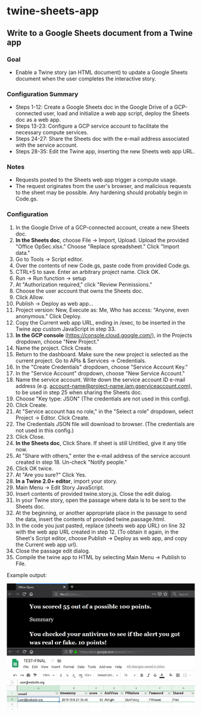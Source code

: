 # twine-sheets-app
## Write to a Google Sheets document from a Twine app

### Goal

* Enable a Twine story (an HTML document) to update a Google Sheets document when the user completes the interactive story. 

### Configuration Summary

* Steps 1-12: Create a Google Sheets doc in the Google Drive of a GCP-connected user, load and initialize a web app script, deploy the Sheets doc as a web app.
* Steps 13-23: Configure a GCP service account to facilitate the necessary compute services.
* Steps 24-27: Share the Sheets doc with the e-mail address associated with the service account.
* Steps 28-35: Edit the Twine app, inserting the new Sheets web app URL.

### Notes

* Requests posted to the Sheets web app trigger a compute usage.
* The request originates from the user's browser, and malicious requests to the sheet may be possible. Any hardening should probably begin in Code.gs.

### Configuration

1. In the Google Drive of a GCP-connected account, create a new Sheets doc.
2. **In the Sheets doc**, choose File -> Import, Upload. Upload the provided "Office OpSec.xlsx." Choose "Replace spreadsheet." Click "Import data."
3. Go to Tools -> Script editor.
4. Over the contents of new Code.gs, paste code from provided Code.gs.
5. CTRL+S to save. Enter an arbitrary project name. Click OK.
6. Run -> Run function -> setup
7. At "Authorization required," click "Review Permissions."
8. Choose the user account that owns the Sheets doc.
9. Click Allow.
10. Publish -> Deploy as web app...
11. Project version: New, Execute as: Me, Who has access: "Anyone, even anonymous." Click Deploy.
12. Copy the Current web app URL, ending in /exec, to be inserted in the Twine app custom JavaScript in step 33.
13. **In the GCP console** (https://console.cloud.google.com/), in the Projects dropdown, choose "New Project."
14. Name the project. Click Create.
15. Return to the dashboard. Make sure the new project is selected as the current project. Go to APIs & Services -> Credentials.
16. In the "Create Credentials" dropdown, choose "Service Account Key."
17. In the "Service Account" dropdown, choose "New Service Account."
18. Name the service account. Write down the service account ID e-mail address (e.g. account-name@project-name.iam.gserviceaccount.com), to be used in step 25 when sharing the Sheets doc.
19. Choose "Key type: JSON" (The credentials are not used in this config).
20. Click Create.
21. At "Service account has no role," in the "Select a role" dropdown, select Project -> Editor. Click Create.
22. The Credentials JSON file will download to browser. (The credentials are not used in this config.)
23. Click Close.
24. **In the Sheets doc**, Click Share. If sheet is still Untitled, give it any title now.
25. At "Share with others," enter the e-mail address of the service account created in step 18. Un-check "Notify people."
26. Click OK twice.
27. At "Are you sure?" Click Yes.
28. **In a Twine 2.0+ editor**, import your story.
29. Main Menu -> Edit Story JavaScript.
30. Insert contents of provided twine.story.js. Close the edit dialog.
31. In your Twine story, open the passage where data is to be sent to the Sheets doc.
32. At the beginning, or another appropriate place in the passage to send the data, insert the contents of provided twine.passage.html.
33. In the code you just pasted, replace (sheets web app URL) on line 32 with the web app URL created in step 12. (To obtain it again, in the Sheet's Script editor, choose Publish -> Deploy as web app, and copy the Current web app url).
34. Close the passage edit dialog.
35. Compile the twine app to HTML by selecting Main Menu -> Publish to File.

Example output:

![twine-and-sheet.jpg](twine-and-sheet.jpg)
